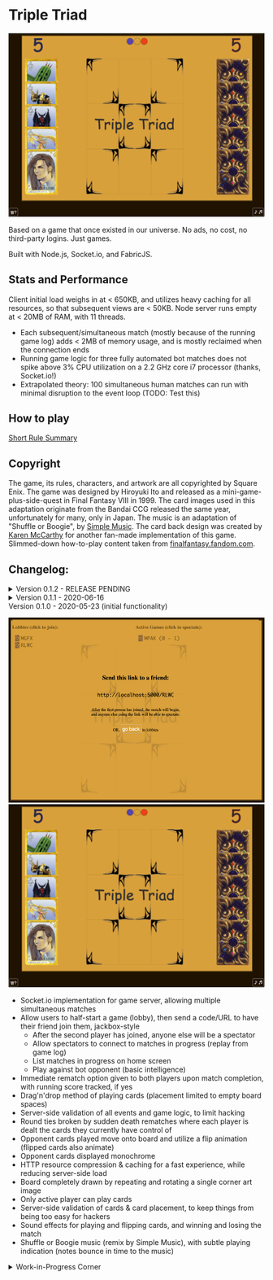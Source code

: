 # Triple Triad

![Version 0.1.0 Game Image](_extra/screenshots/v0.1.0-game.png)

Based on a game that once existed in our universe. No ads, no cost, no third-party logins. Just games.

Built with Node.js, Socket.io, and FabricJS.

## Stats and Performance

Client initial load weighs in at < 650KB, and utilizes heavy caching for all resources, so that subsequent views are < 50KB.
Node server runs empty at < 20MB of RAM, with 11 threads.

- Each subsequent/simultaneous match (mostly because of the running game log) adds < 2MB of memory usage, and is mostly reclaimed when the connection ends
- Running game logic for three fully automated bot matches does not spike above 3% CPU utilization on a 2.2 GHz core i7 processor (thanks, Socket.io!)
- Extrapolated theory: 100 simultaneous human matches can run with minimal disruption to the event loop (TODO: Test this)

## How to play

[Short Rule Summary](http://www.vyseri.com/images/tripletriad2.png)

## Copyright

The game, its rules, characters, and artwork are all copyrighted by Square Enix. The game was designed by Hiroyuki Ito and released as a mini-game-plus-side-quest in Final Fantasy VIII in 1999. The card images used in this adaptation originate from the Bandai CCG released the same year, unfortunately for many, only in Japan. The music is an adaptation of "Shuffle or Boogie", by [Simple Music](https://soundcloud.com/simple-music-4/final-fantasy-8-triple-triad-remix). The card back design was created by [Karen McCarthy](https://www.artstation.com/artwork/8YZbq) for another fan-made implementation of this game. Slimmed-down how-to-play content taken from [finalfantasy.fandom.com](https://finalfantasy.fandom.com/wiki/Triple_Triad_(Final_Fantasy_VIII)).

## Changelog:

<details>
<summary>Version 0.1.2 - RELEASE PENDING</summary>

- Analytics for completed rounds and matches
- Adjust tiebreaker power hand to have one weak card, to cut down on ties
- Allow players to choose bot difficulty
- Allow matches against the bot to be easily spectated, and note which player is the bot, as well as the difficulty
- TODO: Display match ID for in-progress matches
- TODO: Add click-to-copy-functionality to lobby text?
- TODO: Add close-on-escape functionality to pop-ups

</details>

<details>
<summary>Version 0.1.1 - 2020-06-16</summary>

- AI improved to always make an immediately beneficial move. Multiple attack or defense positions are prioritized above all else.

</details>

<summary>Version 0.1.0 - 2020-05-23 (initial functionality)</summary>

![Version 0.1.0 Lobby Image](_extra/screenshots/v0.1.0-lobby.png)
![Version 0.1.0 Game Image](_extra/screenshots/v0.1.0-game.png)

- Socket.io implementation for game server, allowing multiple simultaneous matches
- Allow users to half-start a game (lobby), then send a code/URL to have their friend join them, jackbox-style
  - After the second player has joined, anyone else will be a spectator
  - Allow spectators to connect to matches in progress (replay from game log)
  - List matches in progress on home screen
  - Play against bot opponent (basic intelligence)
- Immediate rematch option given to both players upon match completion, with running score tracked, if yes
- Drag'n'drop method of playing cards (placement limited to empty board spaces)
- Server-side validation of all events and game logic, to limit hacking
- Round ties broken by sudden death rematches where each player is dealt the cards they currently have control of
- Opponent cards played move onto board and utilize a flip animation (flipped cards also animate)
- Opponent cards displayed monochrome
- HTTP resource compression & caching for a fast experience, while reducing server-side load
- Board completely drawn by repeating and rotating a single corner art image
- Only active player can play cards
- Server-side validation of cards & card placement, to keep things from being too easy for hackers
- Sound effects for playing and flipping cards, and winning and losing the match
- Shuffle or Boogie music (remix by Simple Music), with subtle playing indication (notes bounce in time to the music)
</details>

<details>
<summary>Work-in-Progress Corner</summary>

#### TODO List:

- Gracefully handle double-clicking of rematch button
- HALF DONE: Resize all of the elements in the canvas on page resize (especially for orientation changes on phones)
- Add keyboard/controller support
- Add "hint", for easy mode, that runs the AI function to determine the best move, and highlights the suggested card and location to play it
- Figure out why favicon is requested for each card move
- Add all extended game rule options (Open, Chain, Plus)
- Add minimal stats to main lobby (number of players/matches/final score)
- Perfectly centered game board and title positioning
- Add board background art
- Add effects for clicking rematch buttons, with indicator of if opponent wants a rematch
- Add hover effect outline for target location when dragging card
- Stress tester script, to see how many active games can run at a time, and limit games to that upper bound, to ensure a minimum performance level (https://stackoverflow.com/a/16426868/5334305)

#### Idea Stack:

- Allow users to choose names (maybe from a selection of FF VIII characters, to avoid vulgarity)
- Add 30-second countdown timer per turn + autoplay functionality (initial logic for AI bots, just play the first card found that can capture an opponent's card, or the most defensive card available)
- Allow page refresh without quitting match
- Add fun Final Fantasy VIII facts to push to clients while waiting for a game
- Track stats (plays/captures/losses per card and game mode)?
- Permanently store game results (which would enable replays)
- Dynamically create all card content (power numbers, name, border)
- Add support and options for Final Fantasy XIV cards and modes

</details>
